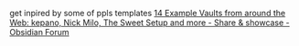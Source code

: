 get inpired by some of ppls templates
[14 Example Vaults from around the Web: kepano, Nick Milo, The Sweet Setup and more - Share & showcase - Obsidian Forum](https://forum.obsidian.md/t/14-example-vaults-from-around-the-web-kepano-nick-milo-the-sweet-setup-and-more/81788)